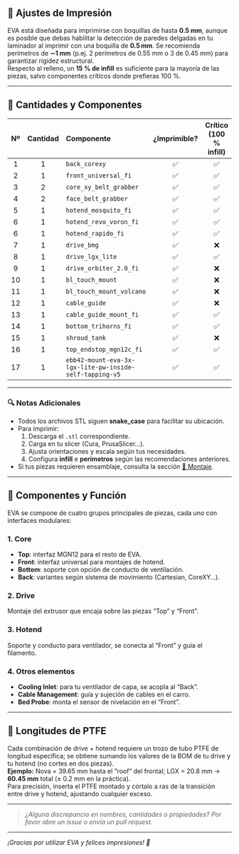 <!-- ─────────────────────────────────────────────────────────────────────────────
     ┌────────────────────────────────────────────────────────────────────────┐
     │                       🖨️ Lista de Piezas 3D                          │
     └────────────────────────────────────────────────────────────────────────┘
────────────────────────────────────────────────────────────────────────────────
-->

## 🔧 Ajustes de Impresión

EVA está diseñada para imprimirse con boquillas de hasta **0.5 mm**, aunque es posible que debas habilitar la detección de paredes delgadas en tu laminador al imprimir con una boquilla de **0.5 mm**.
Se recomienda perímetros de **∼1 mm** (p.ej. 2 perímetros de 0.55 mm o 3 de 0.45 mm) para garantizar rigidez estructural.  
Respecto al relleno, un **15 % de infill** es suficiente para la mayoría de las piezas, salvo componentes críticos donde prefieras 100 %.

---

## 🔢 Cantidades y Componentes

| Nº  | Cantidad | Componente               | ¿Imprimible? | Crítico (100 % infill) | Crítico (50 % infill)  | Crítico (15 % infill)  |
|:---:|:--------:|:-------------------------|:------------:|:----------------------:|:----------------------:|:----------------------:|
| 1   | 1        | `back_corexy`            | ✅           | ✅                    | ❌                     | ❌                    |
| 2   | 1        | `front_universal_fi`     | ✅           | ✅                    |                        |                        |
| 3   | 2        | `core_xy_belt_grabber`   | ✅           | ✅                    | ❌                     | ❌                    |
| 4   | 2        | `face_belt_grabber`      | ✅           | ✅                    |                        |                        |
| 5   | 1        | `hotend_mosquito_fi`     | ✅           | ✅                    | ❌                     | ❌                    |
| 6   | 1        | `hotend_revo_voron_fi`   | ✅           | ✅                    | ❌                     | ❌                    |
| 6   | 1        | `hotend_rapido_fi`       | ✅           | ✅                    | ❌                     | ❌                    |
| 7   | 1        | `drive_bmg`              | ✅           | ❌                    | ✅                     |                        |
| 8   | 1        | `drive_lgx_lite`         | ✅           | ✅                    | ✅                     |                        |
| 9   | 1        | `drive_orbiter_2.0_fi`   | ✅           | ❌                    | ✅                     |                        |
| 10  | 1        | `bl_touch_mount`         | ✅           | ❌                    | ✅                     |                        |
| 11  | 1        | `bl_touch_mount_volcano` | ✅           | ❌                    | ✅                     |                        |
| 12  | 1        | `cable_guide`            | ✅           | ❌                    |                        | ✅                     |
| 13  | 1        | `cable_guide_mount_fi`   | ✅           | ✅                    |                        | ✅                     |
| 14  | 1        | `bottom_trihorns_fi`     | ✅           | ✅                    | ❌                    | ❌                     |
| 15  | 1        | `shroud_tank`            | ✅           | ❌                    |                        | ✅                     |
| 16  | 1        | `top_endstop_mgn12c_fi`  | ✅           | ✅                    | ❌                    | ❌                     |
| 17  | 1        | `ebb42-mount-eva-3x-lgx-lite-pw-inside-self-tapping-v5` | ✅           | ✅                    | ✅                       |                     |

---

### 🔍 Notas Adicionales

- Todos los archivos STL siguen **snake_case** para facilitar su ubicación.  
- Para imprimir:  
  1. Descarga el `.stl` correspondiente.  
  2. Carga en tu slicer (Cura, PrusaSlicer…).  
  3. Ajusta orientaciones y escala según tus necesidades.  
  4. Configura **infill** e **perímetros** según las recomendaciones anteriores.  
- Si tus piezas requieren ensamblaje, consulta la sección <a href="https://main.eva-3d.page/heat_insert" target="_blank">🔧 Montaje</a>.

---

## 🧩 Componentes y Función

EVA se compone de cuatro grupos principales de piezas, cada uno con interfaces modulares:

### 1. Core 
- **Top**: interfaz MGN12 para el resto de EVA.  
- **Front**: interfaz universal para montajes de hotend.  
- **Bottom**: soporte con opción de conducto de ventilación.  
- **Back**: variantes según sistema de movimiento (Cartesian, CoreXY…).

### 2. Drive
Montaje del extrusor que encaja sobre las piezas “Top” y “Front”.

### 3. Hotend
Soporte y conducto para ventilador, se conecta al “Front” y guía el filamento.

### 4. Otros elementos  
- **Cooling Inlet**: para tu ventilador de capa, se acopla al “Back”.  
- **Cable Management**: guía y sujeción de cables en el carro.  
- **Bed Probe**: monta el sensor de nivelación en el “Front”.

---

## 📏 Longitudes de PTFE

Cada combinación de drive + hotend requiere un trozo de tubo PTFE de longitud específica; se obtiene sumando los valores de la BOM de tu drive y tu hotend (no cortes en dos piezas).  
**Ejemplo:** Nova = 39.65 mm hasta el “roof” del frontal; LGX = 20.8 mm → **60.45 mm** total (± 0.2 mm en la práctica).  
Para precisión, inserta el PTFE montado y córtalo a ras de la transición entre drive y hotend, ajustando cualquier exceso.

---

> _¿Alguna discrepancia en nombres, cantidades o propiedades? Por favor abre un _issue_ o envía un _pull request_._

---

*¡Gracias por utilizar EVA y felices impresiones! 🚀*  
